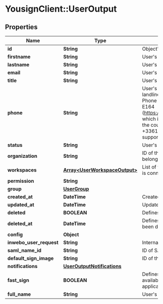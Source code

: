 # YousignClient::UserOutput

## Properties
Name | Type | Description | Notes
------------ | ------------- | ------------- | -------------
**id** | **String** | Object&#39;s ID | [optional] 
**firstname** | **String** | User&#39;s firstname | 
**lastname** | **String** | User&#39;s lastname | 
**email** | **String** | User&#39;s email address | 
**title** | **String** | User&#39;s title | [optional] 
**phone** | **String** | User&#39;s phone number (mobiles and landline telephones are supported). Phone number must be formatted to E164 (https://en.wikipedia.org/wiki/E.164) which includes the symbol &#39;+&#39; and the country code. For example : +33612131315. All countries are supported. | [optional] 
**status** | **String** | User&#39;s status | [optional] 
**organization** | **String** | ID of the organization the user belongs to | [optional] 
**workspaces** | [**Array&lt;UserWorkspaceOutput&gt;**](UserWorkspaceOutput.md) | List of workspaces to which the user is connected and has access | [optional] 
**permission** | **String** |  | [optional] 
**group** | [**UserGroup**](UserGroup.md) |  | [optional] 
**created_at** | **DateTime** | Created date of the object | [optional] 
**updated_at** | **DateTime** | Updated date of the object | [optional] 
**deleted** | **BOOLEAN** | Defines if the User is deleted or not | [optional] 
**deleted_at** | **DateTime** | Defines the date where the user has been deleted | [optional] 
**config** | **Object** |  | [optional] 
**inwebo_user_request** | **String** | Internal usage, should not be used | [optional] 
**saml_name_id** | **String** | ID of SAML | [optional] 
**default_sign_image** | **String** | ID of the default sign image. | [optional] 
**notifications** | [**UserOutputNotifications**](UserOutputNotifications.md) |  | [optional] 
**fast_sign** | **BOOLEAN** | Defines if the fast signature is available for the user on the Yousign application | [optional] 
**full_name** | **String** | User&#39;s full name | [optional] 


